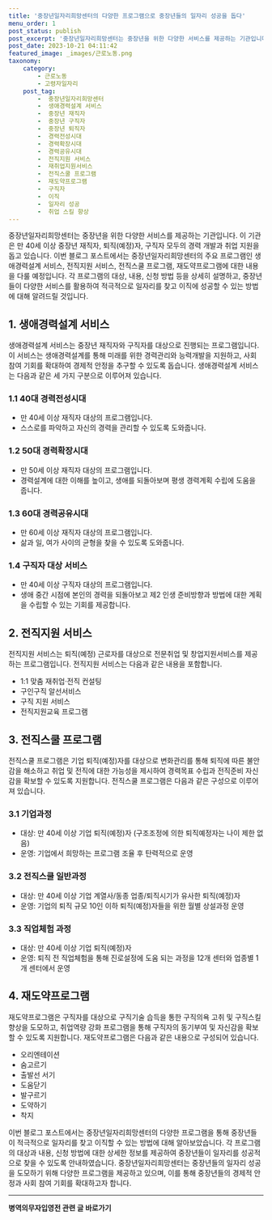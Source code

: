 ```yaml
---
title: '중장년일자리희망센터의 다양한 프로그램으로 중장년들의 일자리 성공을 돕다'
menu_order: 1
post_status: publish
post_excerpt: '중장년일자리희망센터는 중장년을 위한 다양한 서비스를 제공하는 기관입니다. 이 기관은 만 40세 이상 중장년 재직자, 퇴직 예정 자, 구직자 모두의 경력 개발과 취업 지원을 돕고 있습니다. 이번 블로그 포스트에서는 중장년일자리희망센터의 주요 프로그램인 생애경력설계 서비스, 전직지원 서비스, 전직스쿨 프로그램, 재도약프로그램에 대한 내용을 다룰 예정입니다. 각 프로그램의 대상, 내용, 신청 방법 등을 상세히 설명하고, 중장년들이 다양한 서비스를 활용하여 적극적으로 일자리를 찾고 이직에 성공할 수 있는 방법에 대해 알려드릴 것입니다.'
post_date: 2023-10-21 04:11:42
featured_image: _images/근로노동.png
taxonomy:
    category:
        - 근로노동
        - 고령자일자리
    post_tag:
        -  중장년일자리희망센터
        -  생애경력설계 서비스
        -  중장년 재직자
        -  중장년 구직자
        -  중장년 퇴직자
        -  경력전성시대
        -  경력확장시대
        -  경력공유시대
        -  전직지원 서비스
        -  재취업지원서비스
        -  전직스쿨 프로그램
        -  재도약프로그램
        -  구직자
        -  이직
        -  일자리 성공
        -  취업 스킬 향상
---
```



중장년일자리희망센터는 중장년을 위한 다양한 서비스를 제공하는 기관입니다. 이 기관은 만 40세 이상 중장년 재직자, 퇴직(예정)자, 구직자 모두의 경력 개발과 취업 지원을 돕고 있습니다. 이번 블로그 포스트에서는 중장년일자리희망센터의 주요 프로그램인 생애경력설계 서비스, 전직지원 서비스, 전직스쿨 프로그램, 재도약프로그램에 대한 내용을 다룰 예정입니다. 각 프로그램의 대상, 내용, 신청 방법 등을 상세히 설명하고, 중장년들이 다양한 서비스를 활용하여 적극적으로 일자리를 찾고 이직에 성공할 수 있는 방법에 대해 알려드릴 것입니다.

## 1. 생애경력설계 서비스
생애경력설계 서비스는 중장년 재직자와 구직자를 대상으로 진행되는 프로그램입니다. 이 서비스는 생애경력설계를 통해 미래를 위한 경력관리와 능력개발을 지원하고, 사회 참여 기회를 확대하여 경제적 안정을 추구할 수 있도록 돕습니다. 생애경력설계 서비스는 다음과 같은 세 가지 구분으로 이루어져 있습니다.

### 1.1 40대 경력전성시대
- 만 40세 이상 재직자 대상의 프로그램입니다.
- 스스로를 파악하고 자신의 경력을 관리할 수 있도록 도와줍니다.

### 1.2 50대 경력확장시대
- 만 50세 이상 재직자 대상의 프로그램입니다.
- 경력설계에 대한 이해를 높이고, 생애를 되돌아보며 평생 경력계획 수립에 도움을 줍니다.

### 1.3 60대 경력공유시대
- 만 60세 이상 재직자 대상의 프로그램입니다.
- 삶과 일, 여가 사이의 균형을 찾을 수 있도록 도와줍니다.

### 1.4 구직자 대상 서비스
- 만 40세 이상 구직자 대상의 프로그램입니다.
- 생애 중간 시점에 본인의 경력을 되돌아보고 제2 인생 준비방향과 방법에 대한 계획을 수립할 수 있는 기회를 제공합니다.

## 2. 전직지원 서비스
전직지원 서비스는 퇴직(예정) 근로자를 대상으로 전문취업 및 창업지원서비스를 제공하는 프로그램입니다. 전직지원 서비스는 다음과 같은 내용을 포함합니다.

- 1:1 맞춤 재취업·전직 컨설팅
- 구인구직 알선서비스
- 구직 지원 서비스
- 전직지원교육 프로그램

## 3. 전직스쿨 프로그램
전직스쿨 프로그램은 기업 퇴직(예정)자를 대상으로 변화관리를 통해 퇴직에 따른 불안감을 해소하고 취업 및 전직에 대한 가능성을 제시하여 경력목표 수립과 전직준비 자신감을 확보할 수 있도록 지원합니다. 전직스쿨 프로그램은 다음과 같은 구성으로 이루어져 있습니다.

### 3.1 기업과정
- 대상: 만 40세 이상 기업 퇴직(예정)자 (구조조정에 의한 퇴직예정자는 나이 제한 없음)
- 운영: 기업에서 희망하는 프로그램 조율 후 탄력적으로 운영

### 3.2 전직스쿨 일반과정
- 대상: 만 40세 이상 기업 계열사/동종 업종/퇴직시기가 유사한 퇴직(예정)자
- 운영: 기업의 퇴직 규모 10인 이하 퇴직(예정)자들을 위한 월별 상설과정 운영

### 3.3 직업체험 과정
- 대상: 만 40세 이상 기업 퇴직(예정)자
- 운영: 퇴직 전 직업체험을 통해 진로설정에 도움 되는 과정을 12개 센터와 업종별 1개 센터에서 운영

## 4. 재도약프로그램
재도약프로그램은 구직자를 대상으로 구직기술 습득을 통한 구직의욕 고취 및 구직스킬 향상을 도모하고, 취업역량 강화 프로그램을 통해 구직자의 동기부여 및 자신감을 확보할 수 있도록 지원합니다. 재도약프로그램은 다음과 같은 내용으로 구성되어 있습니다.

- 오리엔테이션
- 숨고르기
- 출발선 서기
- 도움닫기
- 발구르기
- 도약하기
- 착지

이번 블로그 포스트에서는 중장년일자리희망센터의 다양한 프로그램을 통해 중장년들이 적극적으로 일자리를 찾고 이직할 수 있는 방법에 대해 알아보았습니다. 각 프로그램의 대상과 내용, 신청 방법에 대한 상세한 정보를 제공하여 중장년들이 일자리를 성공적으로 찾을 수 있도록 안내하였습니다. 중장년일자리희망센터는 중장년들의 일자리 성공을 도모하기 위해 다양한 프로그램을 제공하고 있으며, 이를 통해 중장년들의 경제적 안정과 사회 참여 기회를 확대하고자 합니다.
<!-- wp:separator -->
<hr class="wp-block-separator has-alpha-channel-opacity"/>
<!-- /wp:separator -->

<!-- wp:group {"backgroundColor":"base","layout":{"type":"constrained"}} -->
<div class="wp-block-group has-base-background-color has-background"><!-- wp:paragraph {"align":"center","fontSize":"medium"} -->
<p class="has-text-align-center has-large-font-size"><strong>병역의무자입영전 관련 글 바로가기</strong></p>
<!-- /wp:paragraph -->


<!-- wp:latest-posts
{"categories":[{"id":9092,"count":19,"description":"","link":"https://uknowlaw.com/category/%eb%b3%91%ec%97%ad%ec%9d%98%eb%ac%b4%ec%9e%90%ec%9e%85%ec%98%81%ec%a0%84/","name":"병역의무자입영전","slug":"병역의무자입영전","taxonomy":"category","parent":0,"meta":[],"_links":{"self":[{"href":"https://uknowlaw.com/wp-json/wp/v2/categories/9092"}],"collection":[{"href":"https://uknowlaw.com/wp-json/wp/v2/categories"}],"about":[{"href":"https://uknowlaw.com/wp-json/wp/v2/taxonomies/category"}],"wp:post_type":[{"href":"https://uknowlaw.com/wp-json/wp/v2/posts?categories=9092"}],"curies":[{"name":"wp","href":"https://api.w.org/{rel}","templated":true}]}}],"postsToShow":100,"excerptLength":28,"postLayout":"grid","columns":2,"featuredImageAlign":"left","featuredImageSizeSlug":"large","fontSize":16px} /--></div>
<!-- /wp:group -->